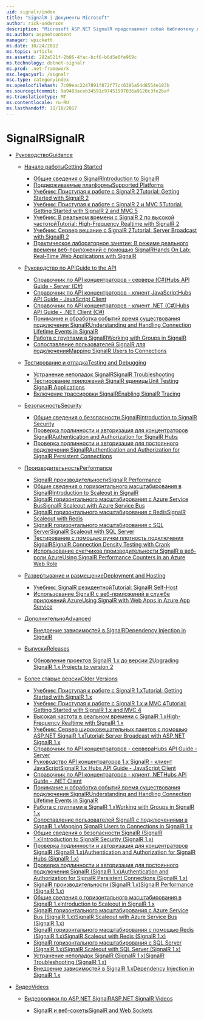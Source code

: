 ```yaml
---
uid: signalr/index
title: "SignalR | Документы Microsoft"
author: rick-anderson
description: "Microsoft ASP.NET SignalR представляет собой библиотеку для разработчиков в среде ASP.NET, который упрощает процесс добавления в реальном времени веб-функций в приложения."
ms.author: aspnetcontent
manager: wpickett
ms.date: 10/24/2012
ms.topic: article
ms.assetid: 282a521f-2b86-4fac-bcf6-b6d5e0fe969c
ms.technology: dotnet-signalr
ms.prod: .net-framework
msc.legacyurl: /signalr
msc.type: categoryindex
ms.openlocfilehash: 7c09eac2247891f872f77cc6395a54d8554e183b
ms.sourcegitcommit: 9a9483aceb34591c97451997036a9120c3fe2baf
ms.translationtype: MT
ms.contentlocale: ru-RU
ms.lasthandoff: 11/10/2017
---
```

<a name="signalr"></a><span data-ttu-id="94604-103">SignalR</span><span class="sxs-lookup"><span data-stu-id="94604-103">SignalR</span></span>
====================
- [<span data-ttu-id="94604-104">Руководство</span><span class="sxs-lookup"><span data-stu-id="94604-104">Guidance</span></span>](overview/index.md)

    - [<span data-ttu-id="94604-105">Начало работы</span><span class="sxs-lookup"><span data-stu-id="94604-105">Getting Started</span></span>](overview/getting-started/index.md)

        - [<span data-ttu-id="94604-106">Общие сведения о SignalR</span><span class="sxs-lookup"><span data-stu-id="94604-106">Introduction to SignalR</span></span>](overview/getting-started/introduction-to-signalr.md)
        - [<span data-ttu-id="94604-107">Поддерживаемые платформы</span><span class="sxs-lookup"><span data-stu-id="94604-107">Supported Platforms</span></span>](overview/getting-started/supported-platforms.md)
        - [<span data-ttu-id="94604-108">Учебник: Приступая к работе с SignalR 2</span><span class="sxs-lookup"><span data-stu-id="94604-108">Tutorial: Getting Started with SignalR 2</span></span>](overview/getting-started/tutorial-getting-started-with-signalr.md)
        - [<span data-ttu-id="94604-109">Учебник: Приступая к работе с SignalR 2 и MVC 5</span><span class="sxs-lookup"><span data-stu-id="94604-109">Tutorial: Getting Started with SignalR 2 and MVC 5</span></span>](overview/getting-started/tutorial-getting-started-with-signalr-and-mvc.md)
        - [<span data-ttu-id="94604-110">Учебник: В реальном времени с SignalR 2 по высокой частотой</span><span class="sxs-lookup"><span data-stu-id="94604-110">Tutorial: High-Frequency Realtime with SignalR 2</span></span>](overview/getting-started/tutorial-high-frequency-realtime-with-signalr.md)
        - [<span data-ttu-id="94604-111">Учебник: Сервер вещание с SignalR 2</span><span class="sxs-lookup"><span data-stu-id="94604-111">Tutorial: Server Broadcast with SignalR 2</span></span>](overview/getting-started/tutorial-server-broadcast-with-signalr.md)
        - [<span data-ttu-id="94604-112">Практическое лабораторное занятие: В режиме реального времени веб-приложений с помощью SignalR</span><span class="sxs-lookup"><span data-stu-id="94604-112">Hands On Lab: Real-Time Web Applications with SignalR</span></span>](overview/getting-started/real-time-web-applications-with-signalr.md)
    - [<span data-ttu-id="94604-113">Руководство по API</span><span class="sxs-lookup"><span data-stu-id="94604-113">Guide to the API</span></span>](overview/guide-to-the-api/index.md)

        - [<span data-ttu-id="94604-114">Справочник по API концентраторов - сервера (C#)</span><span class="sxs-lookup"><span data-stu-id="94604-114">Hubs API Guide - Server (C#)</span></span>](overview/guide-to-the-api/hubs-api-guide-server.md)
        - [<span data-ttu-id="94604-115">Справочник по API концентраторов - клиент JavaScript</span><span class="sxs-lookup"><span data-stu-id="94604-115">Hubs API Guide - JavaScript Client</span></span>](overview/guide-to-the-api/hubs-api-guide-javascript-client.md)
        - [<span data-ttu-id="94604-116">Справочник по API концентраторов - клиент .NET (C#)</span><span class="sxs-lookup"><span data-stu-id="94604-116">Hubs API Guide - .NET Client (C#)</span></span>](overview/guide-to-the-api/hubs-api-guide-net-client.md)
        - [<span data-ttu-id="94604-117">Понимание и обработка событий время существования подключения SignalR</span><span class="sxs-lookup"><span data-stu-id="94604-117">Understanding and Handling Connection Lifetime Events in SignalR</span></span>](overview/guide-to-the-api/handling-connection-lifetime-events.md)
        - [<span data-ttu-id="94604-118">Работа с группами в SignalR</span><span class="sxs-lookup"><span data-stu-id="94604-118">Working with Groups in SignalR</span></span>](overview/guide-to-the-api/working-with-groups.md)
        - [<span data-ttu-id="94604-119">Сопоставление пользователей SignalR для подключения</span><span class="sxs-lookup"><span data-stu-id="94604-119">Mapping SignalR Users to Connections</span></span>](overview/guide-to-the-api/mapping-users-to-connections.md)
    - [<span data-ttu-id="94604-120">Тестирование и отладка</span><span class="sxs-lookup"><span data-stu-id="94604-120">Testing and Debugging</span></span>](overview/testing-and-debugging/index.md)

        - [<span data-ttu-id="94604-121">Устранение неполадок SignalR</span><span class="sxs-lookup"><span data-stu-id="94604-121">SignalR Troubleshooting</span></span>](overview/testing-and-debugging/troubleshooting.md)
        - [<span data-ttu-id="94604-122">Тестирование приложений SignalR единицы</span><span class="sxs-lookup"><span data-stu-id="94604-122">Unit Testing SignalR Applications</span></span>](overview/testing-and-debugging/unit-testing-signalr-applications.md)
        - [<span data-ttu-id="94604-123">Включение трассировки SignalR</span><span class="sxs-lookup"><span data-stu-id="94604-123">Enabling SignalR Tracing</span></span>](overview/testing-and-debugging/enabling-signalr-tracing.md)
    - [<span data-ttu-id="94604-124">Безопасность</span><span class="sxs-lookup"><span data-stu-id="94604-124">Security</span></span>](overview/security/index.md)

        - [<span data-ttu-id="94604-125">Общие сведения о безопасности SignalR</span><span class="sxs-lookup"><span data-stu-id="94604-125">Introduction to SignalR Security</span></span>](overview/security/introduction-to-security.md)
        - [<span data-ttu-id="94604-126">Проверка подлинности и авторизация для концентраторов SignalR</span><span class="sxs-lookup"><span data-stu-id="94604-126">Authentication and Authorization for SignalR Hubs</span></span>](overview/security/hub-authorization.md)
        - [<span data-ttu-id="94604-127">Проверка подлинности и авторизация для постоянного подключения SignalR</span><span class="sxs-lookup"><span data-stu-id="94604-127">Authentication and Authorization for SignalR Persistent Connections</span></span>](overview/security/persistent-connection-authorization.md)
    - [<span data-ttu-id="94604-128">Производительность</span><span class="sxs-lookup"><span data-stu-id="94604-128">Performance</span></span>](overview/performance/index.md)

        - [<span data-ttu-id="94604-129">SignalR производительности</span><span class="sxs-lookup"><span data-stu-id="94604-129">SignalR Performance</span></span>](overview/performance/signalr-performance.md)
        - [<span data-ttu-id="94604-130">Общие сведения о горизонтального масштабирования в SignalR</span><span class="sxs-lookup"><span data-stu-id="94604-130">Introduction to Scaleout in SignalR</span></span>](overview/performance/scaleout-in-signalr.md)
        - [<span data-ttu-id="94604-131">SignalR горизонтального масштабирования с Azure Service Bus</span><span class="sxs-lookup"><span data-stu-id="94604-131">SignalR Scaleout with Azure Service Bus</span></span>](overview/performance/scaleout-with-windows-azure-service-bus.md)
        - [<span data-ttu-id="94604-132">SignalR горизонтального масштабирования с Redis</span><span class="sxs-lookup"><span data-stu-id="94604-132">SignalR Scaleout with Redis</span></span>](overview/performance/scaleout-with-redis.md)
        - [<span data-ttu-id="94604-133">SignalR горизонтального масштабирования с SQL Server</span><span class="sxs-lookup"><span data-stu-id="94604-133">SignalR Scaleout with SQL Server</span></span>](overview/performance/scaleout-with-sql-server.md)
        - [<span data-ttu-id="94604-134">Тестирование с помощью ручки плотность подключения SignalR</span><span class="sxs-lookup"><span data-stu-id="94604-134">SignalR Connection Density Testing with Crank</span></span>](overview/performance/signalr-connection-density-testing-with-crank.md)
        - [<span data-ttu-id="94604-135">Использование счетчиков производительности SignalR в веб-роли Azure</span><span class="sxs-lookup"><span data-stu-id="94604-135">Using SignalR Performance Counters in an Azure Web Role</span></span>](overview/performance/using-signalr-performance-counters-in-an-azure-web-role.md)
    - [<span data-ttu-id="94604-136">Развертывание и размещение</span><span class="sxs-lookup"><span data-stu-id="94604-136">Deployment and Hosting</span></span>](overview/deployment/index.md)

        - [<span data-ttu-id="94604-137">Учебник: SignalR резидентной</span><span class="sxs-lookup"><span data-stu-id="94604-137">Tutorial: SignalR Self-Host</span></span>](overview/deployment/tutorial-signalr-self-host.md)
        - [<span data-ttu-id="94604-138">Использование SignalR с веб-приложений в службе приложений Azure</span><span class="sxs-lookup"><span data-stu-id="94604-138">Using SignalR with Web Apps in Azure App Service</span></span>](overview/deployment/using-signalr-with-azure-web-sites.md)
    - [<span data-ttu-id="94604-139">Дополнительно</span><span class="sxs-lookup"><span data-stu-id="94604-139">Advanced</span></span>](overview/advanced/index.md)

        - [<span data-ttu-id="94604-140">Внедрение зависимостей в SignalR</span><span class="sxs-lookup"><span data-stu-id="94604-140">Dependency Injection in SignalR</span></span>](overview/advanced/dependency-injection.md)
    - [<span data-ttu-id="94604-141">Выпуски</span><span class="sxs-lookup"><span data-stu-id="94604-141">Releases</span></span>](overview/releases/index.md)

        - [<span data-ttu-id="94604-142">Обновление проектов SignalR 1.x до версии 2</span><span class="sxs-lookup"><span data-stu-id="94604-142">Upgrading SignalR 1.x Projects to version 2</span></span>](overview/releases/upgrading-signalr-1x-projects-to-20.md)
    - [<span data-ttu-id="94604-143">Более старые версии</span><span class="sxs-lookup"><span data-stu-id="94604-143">Older Versions</span></span>](overview/older-versions/index.md)

        - [<span data-ttu-id="94604-144">Учебник: Приступая к работе с SignalR 1.x</span><span class="sxs-lookup"><span data-stu-id="94604-144">Tutorial: Getting Started with SignalR 1.x</span></span>](overview/older-versions/tutorial-getting-started-with-signalr.md)
        - [<span data-ttu-id="94604-145">Учебник: Приступая к работе с SignalR 1.x и MVC 4</span><span class="sxs-lookup"><span data-stu-id="94604-145">Tutorial: Getting Started with SignalR 1.x and MVC 4</span></span>](overview/older-versions/tutorial-getting-started-with-signalr-and-mvc-4.md)
        - [<span data-ttu-id="94604-146">Высокая частота в реальном времени с SignalR 1.x</span><span class="sxs-lookup"><span data-stu-id="94604-146">High-Frequency Realtime with SignalR 1.x</span></span>](overview/older-versions/tutorial-high-frequency-realtime-with-signalr.md)
        - [<span data-ttu-id="94604-147">Учебник: Сервер широковещательных пакетов с помощью ASP.NET SignalR 1.x</span><span class="sxs-lookup"><span data-stu-id="94604-147">Tutorial: Server Broadcast with ASP.NET SignalR 1.x</span></span>](overview/older-versions/tutorial-server-broadcast-with-aspnet-signalr.md)
        - [<span data-ttu-id="94604-148">Справочник по API концентраторов - сервера</span><span class="sxs-lookup"><span data-stu-id="94604-148">Hubs API Guide - Server</span></span>](overview/older-versions/signalr-1x-hubs-api-guide-server.md)
        - [<span data-ttu-id="94604-149">Руководство API концентраторов 1.x SignalR - клиент JavaScript</span><span class="sxs-lookup"><span data-stu-id="94604-149">SignalR 1.x Hubs API Guide - JavaScript Client</span></span>](overview/older-versions/signalr-1x-hubs-api-guide-javascript-client.md)
        - [<span data-ttu-id="94604-150">Справочник по API концентраторов - клиент .NET</span><span class="sxs-lookup"><span data-stu-id="94604-150">Hubs API Guide - .NET Client</span></span>](overview/older-versions/signalr-1x-hubs-api-guide-net-client.md)
        - [<span data-ttu-id="94604-151">Понимание и обработка событий время существования подключения SignalR</span><span class="sxs-lookup"><span data-stu-id="94604-151">Understanding and Handling Connection Lifetime Events in SignalR</span></span>](overview/older-versions/handling-connection-lifetime-events.md)
        - [<span data-ttu-id="94604-152">Работа с группами в SignalR 1.x</span><span class="sxs-lookup"><span data-stu-id="94604-152">Working with Groups in SignalR 1.x</span></span>](overview/older-versions/working-with-groups.md)
        - [<span data-ttu-id="94604-153">Сопоставление пользователей SignalR с подключениями в SignalR 1.x</span><span class="sxs-lookup"><span data-stu-id="94604-153">Mapping SignalR Users to Connections in SignalR 1.x</span></span>](overview/older-versions/mapping-users-to-connections.md)
        - [<span data-ttu-id="94604-154">Общие сведения о безопасности SignalR (SignalR 1.x)</span><span class="sxs-lookup"><span data-stu-id="94604-154">Introduction to SignalR Security (SignalR 1.x)</span></span>](overview/older-versions/introduction-to-security.md)
        - [<span data-ttu-id="94604-155">Проверка подлинности и авторизация для концентраторов SignalR (SignalR 1.x)</span><span class="sxs-lookup"><span data-stu-id="94604-155">Authentication and Authorization for SignalR Hubs (SignalR 1.x)</span></span>](overview/older-versions/hub-authorization.md)
        - [<span data-ttu-id="94604-156">Проверка подлинности и авторизация для постоянного подключения SignalR (SignalR 1.x)</span><span class="sxs-lookup"><span data-stu-id="94604-156">Authentication and Authorization for SignalR Persistent Connections (SignalR 1.x)</span></span>](overview/older-versions/persistent-connection-authorization.md)
        - [<span data-ttu-id="94604-157">SignalR производительности (SignalR 1.x)</span><span class="sxs-lookup"><span data-stu-id="94604-157">SignalR Performance (SignalR 1.x)</span></span>](overview/older-versions/signalr-performance.md)
        - [<span data-ttu-id="94604-158">Общие сведения о горизонтального масштабирования в SignalR 1.x</span><span class="sxs-lookup"><span data-stu-id="94604-158">Introduction to Scaleout in SignalR 1.x</span></span>](overview/older-versions/scaleout-in-signalr.md)
        - [<span data-ttu-id="94604-159">SignalR горизонтального масштабирования с Azure Service Bus (SignalR 1.x)</span><span class="sxs-lookup"><span data-stu-id="94604-159">SignalR Scaleout with Azure Service Bus (SignalR 1.x)</span></span>](overview/older-versions/scaleout-with-windows-azure-service-bus.md)
        - [<span data-ttu-id="94604-160">SignalR горизонтального масштабирования с помощью Redis (SignalR 1.x)</span><span class="sxs-lookup"><span data-stu-id="94604-160">SignalR Scaleout with Redis (SignalR 1.x)</span></span>](overview/older-versions/scaleout-with-redis.md)
        - [<span data-ttu-id="94604-161">SignalR горизонтального масштабирования с SQL Server (SignalR 1.x)</span><span class="sxs-lookup"><span data-stu-id="94604-161">SignalR Scaleout with SQL Server (SignalR 1.x)</span></span>](overview/older-versions/scaleout-with-sql-server.md)
        - [<span data-ttu-id="94604-162">Устранение неполадок SignalR (SignalR 1.x)</span><span class="sxs-lookup"><span data-stu-id="94604-162">SignalR Troubleshooting (SignalR 1.x)</span></span>](overview/older-versions/troubleshooting.md)
        - [<span data-ttu-id="94604-163">Внедрение зависимостей в SignalR 1.x</span><span class="sxs-lookup"><span data-stu-id="94604-163">Dependency Injection in SignalR 1.x</span></span>](overview/older-versions/dependency-injection.md)
- [<span data-ttu-id="94604-164">Видео</span><span class="sxs-lookup"><span data-stu-id="94604-164">Videos</span></span>](videos/index.md)

    - [<span data-ttu-id="94604-165">Видеоролики по ASP.NET SignalR</span><span class="sxs-lookup"><span data-stu-id="94604-165">ASP.NET SignalR Videos</span></span>](videos/getting-started/index.md)

        - [<span data-ttu-id="94604-166">SignalR и веб-сокеты</span><span class="sxs-lookup"><span data-stu-id="94604-166">SignalR and Web Sockets</span></span>](videos/getting-started/signalr-and-web-sockets.md)
